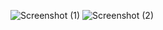 ![Screenshot (1)](https://github.com/amitshharma/Payment-Form-Task-1/assets/99009356/bb16bca0-52a1-4565-bd8d-472211224cbc)
![Screenshot (2)](https://github.com/amitshharma/Payment-Form-Task-1/assets/99009356/889e5c33-6465-4d25-98f3-51f2f432ddb4)
